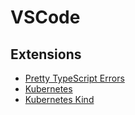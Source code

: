 # VSCode

## Extensions

- [Pretty TypeScript Errors](https://marketplace.visualstudio.com/items?itemName=yoavbls.pretty-ts-errors)
- [Kubernetes](https://marketplace.visualstudio.com/items?itemName=ms-kubernetes-tools.vscode-kubernetes-tools)
- [Kubernetes Kind](https://marketplace.visualstudio.com/items?itemName=ms-kubernetes-tools.kind-vscode)
